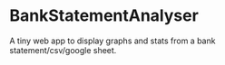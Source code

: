 # BankStatementAnalyser
A tiny web app to display graphs and stats from a bank statement/csv/google sheet.
